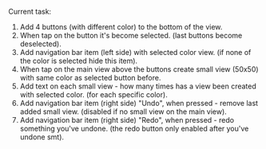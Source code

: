 Current task: 

1. Add 4 buttons (with different color) to the bottom of the view.  
2. When tap on the button it's become selected. (last buttons become deselected).
3. Add navigation bar item (left side) with selected color view. (if none of the color is selected hide this item).
4. When tap on the main view above the buttons create small view (50x50) with same color as selected button before.
5. Add text on each small view - how many times has a view been created with selected color. (for each specific color).
6. Add navigation bar item (right side) "Undo", when pressed - remove last added small view. (disabled if no small view on the main 
view).    
6. Add navigation bar item (right side) "Redo", when pressed - redo something you've undone. (the redo button only enabled after you've 
undone smt). 
